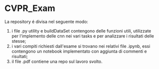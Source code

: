 # CVPR_Exam
La repository é divisa nel seguente modo:
1) i file .py utility e buildDataSet contengono delle funzioni utili, utilizzate per l'implemento delle cnn nei vari tasks e per analizzare i risultati delle stesse;
2) i vari compiti richiesti dall'esame si trovano nei relativi file .ipynb, essi contengono un notebook implementato con aggiunta di commenti e risultati;
3) il file .pdf contiene una repo sul lavoro svolto.
